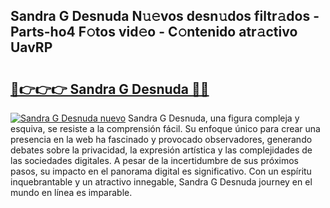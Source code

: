 ## Sandra G Desnuda N𝚞𝚎vos desn𝚞dos filtr𝚊dos - Parts-ho4 F𝚘tos vid𝚎o - C𝚘ntenido atr𝚊ctivo UavRP

# <h2><a href="http://mbby7p.tromn.icu/?c=Sandra+G+Desnuda">🔗👉👉👉 Sandra G Desnuda 🔗🔗</a></h2>

[![Sandra G Desnuda nuevo](https://i.imgur.com/pEAQMta.gif)](http://mbby7p.tromn.icu/?c=Sandra+G+Desnuda)
Sandra G Desnuda, una figura compleja y esquiva, se resiste a la comprensión fácil. Su enfoque único para crear una presencia en la web ha fascinado y provocado observadores, generando debates sobre la privacidad, la expresión artística y las complejidades de las sociedades digitales. A pesar de la incertidumbre de sus próximos pasos, su impacto en el panorama digital es significativo. Con un espíritu inquebrantable y un atractivo innegable, Sandra G Desnuda journey en el mundo en línea es imparable.
